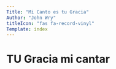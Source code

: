 ```yaml
---
Title: "Mi Canto es tu Gracia"
Author: "John Wry"
titleIcon: "fas fa-record-vinyl"
Template: index
---
```


# TU Gracia mi cantar



